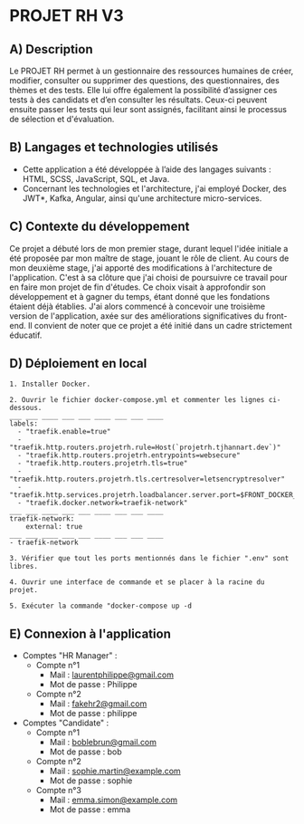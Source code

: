 #  PROJET RH V3


## A) Description
Le PROJET RH permet à un gestionnaire des ressources humaines de créer, modifier, consulter ou supprimer des questions, des questionnaires, des thèmes et des tests. Elle lui offre également la possibilité d’assigner ces tests à des candidats et d’en consulter les résultats. Ceux-ci peuvent ensuite passer les tests qui leur sont assignés, facilitant ainsi le processus de sélection et d'évaluation. 


## B) Langages et technologies utilisés
- Cette application a été développée à l’aide des langages suivants : HTML, SCSS, JavaScript, SQL, et Java.
- Concernant les technologies et l'architecture, j'ai employé Docker, des JWT*, Kafka, Angular, ainsi qu'une architecture micro-services. 


## C) Contexte du développement
Ce projet a débuté lors de mon premier stage, durant lequel l'idée initiale a été proposée par mon maître de stage, jouant le rôle de client. Au cours de mon deuxième stage, j'ai apporté des modifications à l'architecture de l'application. C'est à sa clôture que j'ai choisi de poursuivre ce travail pour en faire mon projet de fin d'études. Ce choix visait à approfondir son développement et à gagner du temps, étant donné que les fondations étaient déjà établies. J'ai alors commencé à concevoir une troisième version de l'application, axée sur des améliorations significatives du front-end. Il convient de noter que ce projet a été initié dans un cadre strictement éducatif.


## D) Déploiement en local
    1. Installer Docker.

    2. Ouvrir le fichier docker-compose.yml et commenter les lignes ci-dessous.
    ___ ___ ____ ___ ___ ____ ___ ___ ____
    labels:
      - "traefik.enable=true"
      - "traefik.http.routers.projetrh.rule=Host(`projetrh.tjhannart.dev`)"
      - "traefik.http.routers.projetrh.entrypoints=websecure"
      - "traefik.http.routers.projetrh.tls=true"
      - "traefik.http.routers.projetrh.tls.certresolver=letsencryptresolver"
      - "traefik.http.services.projetrh.loadbalancer.server.port=$FRONT_DOCKER_PORT"
      - "traefik.docker.network=traefik-network"
    ___ ___ ____ ___ ___ ____ ___ ___ ____
    traefik-network:
        external: true
    ___ ___ ____ ___ ___ ____ ___ ___ ____
    - traefik-network

    3. Vérifier que tout les ports mentionnés dans le fichier ".env" sont libres.

    4. Ouvrir une interface de commande et se placer à la racine du projet.
    
    5. Exécuter la commande "docker-compose up -d


## E) Connexion à l'application
- Comptes "HR Manager" :
  -	Compte n°1
    - Mail : laurentphilippe@gmail.com
    - Mot de passe : Philippe
  - Compte n°2
    - Mail : fakehr2@gmail.com
    - Mot de passe : philippe
- Comptes "Candidate" :
  - Compte n°1
    - Mail : boblebrun@gmail.com
    - Mot de passe : bob
  - Compte n°2
    - Mail : sophie.martin@example.com
    - Mot de passe : sophie
  - Compte n°3
    - Mail : emma.simon@example.com
    - Mot de passe : emma